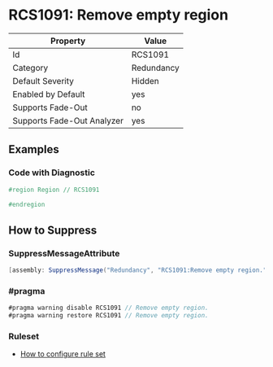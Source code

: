 # RCS1091: Remove empty region

Property | Value
--- | ---
Id|RCS1091
Category|Redundancy
Default Severity|Hidden
Enabled by Default|yes
Supports Fade\-Out|no
Supports Fade\-Out Analyzer|yes

## Examples

### Code with Diagnostic

```csharp
#region Region // RCS1091
            
#endregion
```

## How to Suppress

### SuppressMessageAttribute

```csharp
[assembly: SuppressMessage("Redundancy", "RCS1091:Remove empty region.", Justification = "<Pending>")]
```

### \#pragma

```csharp
#pragma warning disable RCS1091 // Remove empty region.
#pragma warning restore RCS1091 // Remove empty region.
```

### Ruleset

* [How to configure rule set](../HowToConfigureAnalyzers.md)
